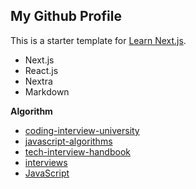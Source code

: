 ## My Github Profile
This is a starter template for [Learn Next.js](https://nextjs.org/learn).
- Next.js
- React.js
- Nextra
- Markdown

__Algorithm__
- [coding-interview-university](https://github.com/jwasham/coding-interview-university)
- [javascript-algorithms](https://github.com/trekhleb/javascript-algorithms)
- [tech-interview-handbook](https://github.com/yangshun/tech-interview-handbook)
- [interviews](https://github.com/kdn251/interviews)
- [JavaScript](https://github.com/TheAlgorithms/JavaScript)
